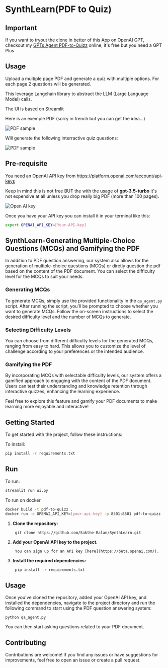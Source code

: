 
# SynthLearn(PDF to Quiz)

## Important

If you want to tryout the clone in better of this App on OpenAI GPT, checkout my [GPTs Agent PDF-to-Quizz](https://chat.openai.com/g/g-oMR8x3UTD-pdf-to-quizz) online, it's free but you need a GPT Plus

## Usage

Upload a multiple page PDF and generate a quiz with multiple options. For each page 2 questions will be generated.

This leverage Langchain library to abstract the LLM (Large Language Model) calls.

The UI is based on Streamlit

Here is an exemple PDF (sorry in french but you can get the idea...)

![PDF sample](img/PDF-sample.png)

Will generate the following interractive quiz questions:

![PDF sample](img/quiz-reponse.png)


## Pre-requisite

You need an OpenAI API key from https://platform.openai.com/account/api-keys

Keep in mind this is not free BUT the with the usage of **gpt-3.5-turbo** it's not expensive at all unless you drop really big PDF (more than 100 pages).

![Open AI key](img/OPENAI-KEY.png)

Once you have your API key you can install it in your terminal like this:

``` sh
export OPENAI_API_KEY=[Your-API-key]
```


## SynthLearn-Generating Multiple-Choice Questions (MCQs) and Gamifying the PDF

In addition to PDF question answering, our system also allows for the generation of multiple-choice questions (MCQs) or diretly question the pdf based on the content of the PDF document. You can select the difficulty level for the MCQs to suit your needs.

### Generating MCQs

To generate MCQs, simply use the provided functionality in the `qa_agent.py` script. After running the script, you'll be prompted to choose whether you want to generate MCQs. Follow the on-screen instructions to select the desired difficulty level and the number of MCQs to generate.

### Selecting Difficulty Levels

You can choose from different difficulty levels for the generated MCQs, ranging from easy to hard. This allows you to customize the level of challenge according to your preferences or the intended audience.

### Gamifying the PDF

By incorporating MCQs with selectable difficulty levels, our system offers a gamified approach to engaging with the content of the PDF document. Users can test their understanding and knowledge retention through interactive quizzes, enhancing the learning experience.

Feel free to explore this feature and gamify your PDF documents to make learning more enjoyable and interactive!


## Getting Started


To get started with the project, follow these instructions:



To install:
``` sh
pip install -r requirements.txt
```

## Run



To run:
```sh
streamlit run ui.py
```

To run on docker
```sh
docker build -t pdf-to-quizz .
docker run -e OPENAI_API_KEY=[your-api-key] -p 8501:8501 pdf-to-quizz
```

1. **Clone the repository:**
   

        git clone https://github.com/Sakthe-Balan/SynthLearn.git
    


2. **Add your OpenAI API key to the project.**

        You can sign up for an API key [here](https://beta.openai.com/).

3. **Install the required dependencies:**

        pip install -r requirements.txt


## Usage

Once you've cloned the repository, added your OpenAI API key, and installed the dependencies, navigate to the project directory and run the following command to start using the PDF question answering system: 

 

    python qa_agent.py


You can then start asking questions related to your PDF document.

## Contributing

Contributions are welcome! If you find any issues or have suggestions for improvements, feel free to open an issue or create a pull request.

